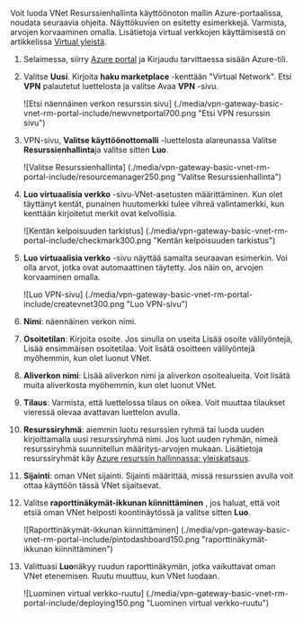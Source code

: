 Voit luoda VNet Resurssienhallinta käyttöönoton mallin Azure-portaalissa, noudata seuraavia ohjeita. Näyttökuvien on esitetty esimerkkejä. Varmista, arvojen korvaaminen omalla. Lisätietoja virtual verkkojen käyttämisestä on artikkelissa [Virtual yleistä](../articles/virtual-network/virtual-networks-overview.md).

1. Selaimessa, siirry [Azure portal](http://portal.azure.com) ja Kirjaudu tarvittaessa sisään Azure-tili.

2. Valitse **Uusi**. Kirjoita **haku marketplace** -kenttään "Virtual Network". Etsi **VPN** palautetut luettelosta ja valitse Avaa **VPN** -sivu.

    ![Etsi näennäinen verkon resurssin sivu] (./media/vpn-gateway-basic-vnet-rm-portal-include/newvnetportal700.png "Etsi VPN resurssin sivu")

3. VPN-sivu, **Valitse käyttöönottomalli** -luettelosta alareunassa Valitse **Resurssienhallinta**ja valitse sitten **Luo**.


    ![Valitse Resurssienhallinta] (./media/vpn-gateway-basic-vnet-rm-portal-include/resourcemanager250.png "Valitse Resurssienhallinta")

4. **Luo virtuaalisia verkko** -sivu-VNet-asetusten määrittäminen. Kun olet täyttänyt kentät, punainen huutomerkki tulee vihreä valintamerkki, kun kenttään kirjoitetut merkit ovat kelvollisia.

    ![Kentän kelpoisuuden tarkistus] (./media/vpn-gateway-basic-vnet-rm-portal-include/checkmark300.png "Kentän kelpoisuuden tarkistus")

5. **Luo virtuaalisia verkko** -sivu näyttää samalta seuraavan esimerkin. Voi olla arvot, jotka ovat automaattinen täytetty. Jos näin on, arvojen korvaaminen omalla.

    ![Luo VPN-sivu] (./media/vpn-gateway-basic-vnet-rm-portal-include/createvnet300.png "Luo VPN-sivu")

6. **Nimi**: näennäinen verkon nimi.

7. **Osoitetilan**: Kirjoita osoite. Jos sinulla on useita Lisää osoite välilyöntejä, Lisää ensimmäisen osoitetilaa. Voit lisätä osoitteen välilyöntejä myöhemmin, kun olet luonut VNet.
 
8. **Aliverkon nimi**: Lisää aliverkon nimi ja aliverkon osoitealueita. Voit lisätä muita aliverkosta myöhemmin, kun olet luonut VNet.

10. **Tilaus**: Varmista, että luettelossa tilaus on oikea. Voit muuttaa tilaukset vieressä olevaa avattavan luettelon avulla.

11. **Resurssiryhmä**: aiemmin luotu resurssien ryhmä tai luoda uuden kirjoittamalla uusi resurssiryhmä nimi. Jos luot uuden ryhmän, nimeä resurssiryhmä suunnitellun määritys-arvojen mukaan. Lisätietoja resurssiryhmät käy [Azure resurssin hallinnassa: yleiskatsaus](resource-group-overview.md#resource-groups).

12. **Sijainti**: oman VNet sijainti. Sijainti määrittää, missä resurssien avulla voit ottaa käyttöön tässä VNet sijaitsevat.

13. Valitse **raporttinäkymät-ikkunan kiinnittäminen** , jos haluat, että voit etsiä oman VNet helposti koontinäytössä ja valitse sitten **Luo**.
    
    ![Raporttinäkymät-ikkunan kiinnittäminen] (./media/vpn-gateway-basic-vnet-rm-portal-include/pintodashboard150.png "raporttinäkymät-ikkunan kiinnittäminen")

14. Valittuasi **Luo**näkyy ruudun raporttinäkymän, jotka vaikuttavat oman VNet etenemisen. Ruutu muuttuu, kun VNet luodaan.

    ![Luominen virtual verkko-ruutu] (./media/vpn-gateway-basic-vnet-rm-portal-include/deploying150.png "Luominen virtual verkko-ruutu")